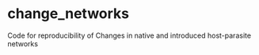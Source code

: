# change_networks
Code for reproducibility of Changes in native and introduced host-parasite networks
